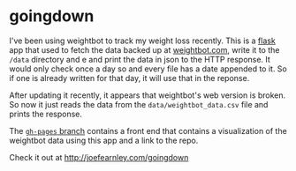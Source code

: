 goingdown
=========

I've been using weightbot to track my weight loss recently. This is a
[flask](http://flask.pocoo.org/) app that used to fetch the data backed up at
[weightbot.com](http://weightbot.com), write it to
the `/data` directory and e and print the data in json to the HTTP
response. It would only check once a day so and every file has a date appended to it. So if one is already written for that day, it will use that in the
reponse.

After updating it recently, it appears that weightbot's web version is
broken. So now it just reads the data from the
`data/weightbot_data.csv` file and prints the response. 

The [`gh-pages` branch](http://joefearnley.com/goingdown) contains a front end that contains a visualization of the weightbot data using this app and a link to the repo.

Check it out at http://joefearnley.com/goingdown
